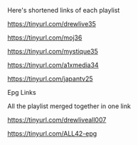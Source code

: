 Here's shortened links of each playlist

https://tinyurl.com/drewlive35

https://tinyurl.com/moj36

https://tinyurl.com/mystique35

https://tinyurl.com/a1xmedia34

https://tinyurl.com/japantv25

Epg Links


All the playlist merged together in one link

https://tinyurl.com/drewliveall007

https://tinyurl.com/ALL42-epg
